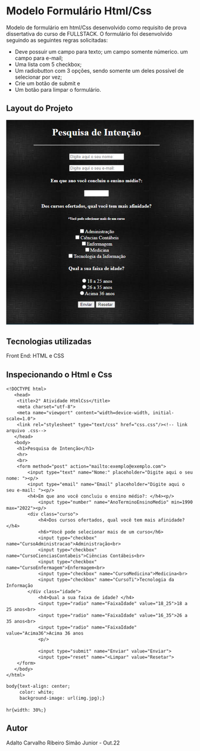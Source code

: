 # Modelo Formulário Html/Css

Modelo de formulário em html/Css desenvolvido como requisito de prova dissertativa do curso de FULLSTACK.
O formulário foi desenvolvido seguindo as seguintes regras solicitadas:

* Deve possuir um campo para texto; um campo somente númerico. um campo para e-mail;
* Uma lista com 5 checkbox; 
* Um radiobutton com 3 opções, sendo somente um deles possível de selecionar por vez; 
* Crie um botão de submit e
* Um botão para limpar o formulário.


## Layout do Projeto

<img src="img.png">

## Tecnologias utilizadas

Front End:  HTML e CSS

## Inspecionando o Html e Css

```
<!DOCTYPE html>
   <head>
	<title>2° Atividade HtmlCss</title>
	<meta charset="utf-8">
	<meta name="viewport" content="width=device-width, initial-scale=1.0">
	<link rel="stylesheet" type="text/css" href="css.css"/><!-- link arquivo .css--> 
   </head>
   <body>
	<h1>Pesquisa de Intenção</h1>
   	<hr>
	<br>
	<form method="post" action="mailto:exemplo@exemplo.com">
		<input type="text" name="Nome:" placeholder="Digite aqui o seu nome: "><p/>
		<input type="email" name="Email" placeholder="Digite aqui o seu e-mail: "><p/>
		<h4>Em que ano você concluiu o ensino médio?: </h4><p/>
			<input type="number" name="AnoTerminoEnsinoMedio" min=1990 max="2022"><p/>
		<div class="curso">
			<h4>Dos cursos ofertados, qual você tem mais afinidade? </h4>
			<h6>*Você pode selecionar mais de um curso</h6>
			<input type="checkbox" name="CursoAdministracao">Administração<br>
			<input type="checkbox" name="CursoCienciasContabeis">Ciências Contábeis<br>
			<input type="checkbox" name="CursoEnfermagem">Enfermagem<br>
			<input type="checkbox" name="CursoMedicina">Medicina<br>
			<input type="checkbox" name="CursoTi">Tecnologia da Informação
		</div class="idade">
			<h4>Qual a sua faixa de idade? </h4>
			<input type="radio" name="FaixaIdade" value="18_25">18 a 25 anos<br>
			<input type="radio" name="FaixaIdade" value="16_35">26 a 35 anos<br>
			<input type="radio" name="FaixaIdade" value="Acima36">Acima 36 anos
			<p/>

			<input type="submit" name="Enviar" value="Enviar">
			<input type="reset" name="<Limpar" value="Resetar">
	</form>
   </body>
</html>
```

```
body{text-align: center;
	 color: white;
	 background-image: url(img.jpg);}

hr{width: 30%;}
```
## Autor

Adalto Carvalho Ribeiro Simão Junior - Out.22


